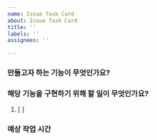 ```yaml
---
name: Issue Task Card
about: Issue Task Card
title: ''
labels: ''
assignees: ''

---
```


### 만들고자 하는 기능이 무엇인가요?

### 해당 기능을 구현하기 위해 할 일이 무엇인가요?
1. [ ] 

### 예상 작업 시간
